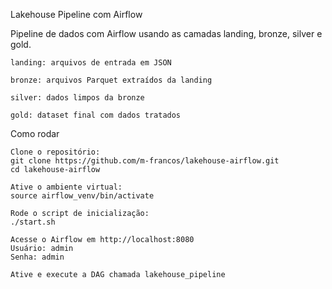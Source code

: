 Lakehouse Pipeline com Airflow

Pipeline de dados com Airflow usando as camadas landing, bronze, silver e gold.

    landing: arquivos de entrada em JSON

    bronze: arquivos Parquet extraídos da landing

    silver: dados limpos da bronze

    gold: dataset final com dados tratados

Como rodar

    Clone o repositório:
    git clone https://github.com/m-francos/lakehouse-airflow.git
    cd lakehouse-airflow

    Ative o ambiente virtual:
    source airflow_venv/bin/activate

    Rode o script de inicialização:
    ./start.sh

    Acesse o Airflow em http://localhost:8080
    Usuário: admin
    Senha: admin

    Ative e execute a DAG chamada lakehouse_pipeline

